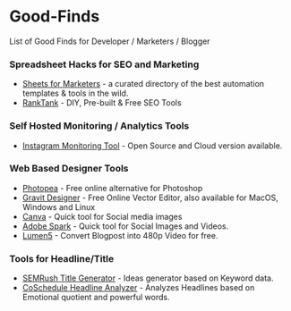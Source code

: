 # Good-Finds
List of Good Finds for Developer / Marketers / Blogger

### Spreadsheet Hacks for SEO and Marketing

 - [Sheets for Marketers](https://sheetsformarketers.com/) - a curated directory of the best automation templates & tools in the wild. 
 - [RankTank](https://www.ranktank.org/) - DIY, Pre-built & Free SEO Tools

### Self Hosted Monitoring / Analytics Tools
- [Instagram Monitoring Tool](https://igmonitoring.com/) - Open Source and Cloud version available.

### Web Based Designer Tools 
- [Photopea](https://photopea.com) - Free online alternative for Photoshop
- [Gravit Designer](https://designer.gravit.io/) - Free Online Vector Editor, also available for MacOS, Windows and Linux
- [Canva](https://canva.com) - Quick tool for Social media images
- [Adobe Spark](https://spark.adobe.com/) - Quick tool for Social Images and Videos.
- [Lumen5](https://lumen5.com) - Convert Blogpost into 480p Video for free.  

### Tools for Headline/Title  
- [SEMRush Title Generator](https://www.semrush.com/title-generator/) - Ideas generator based on Keyword data.
- [CoSchedule Headline Analyzer](https://coschedule.com/headline-analyzer) - Analyzes Headlines based on Emotional quotient and powerful words.
